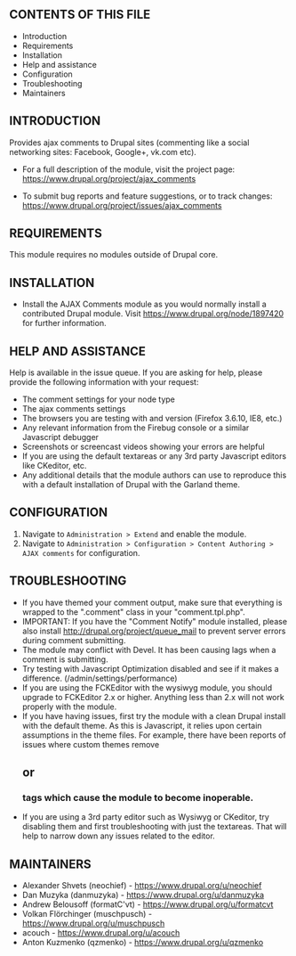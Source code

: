 CONTENTS OF THIS FILE
---------------------

 * Introduction
 * Requirements
 * Installation
 * Help and assistance
 * Configuration
 * Troubleshooting
 * Maintainers


INTRODUCTION
------------

Provides ajax comments to Drupal sites (commenting like a social networking
sites: Facebook, Google+, vk.com etc).

 * For a full description of the module, visit the project page:
   https://www.drupal.org/project/ajax_comments

 * To submit bug reports and feature suggestions, or to track changes:
   https://www.drupal.org/project/issues/ajax_comments


REQUIREMENTS
------------

This module requires no modules outside of Drupal core.


INSTALLATION
------------

 * Install the AJAX Comments module as you would normally install a contributed
   Drupal module. Visit
   https://www.drupal.org/node/1897420 for further information.


HELP AND ASSISTANCE
-------------------

Help is available in the issue queue. If you are asking for help, please
provide the following information with your request:

 * The comment settings for your node type
 * The ajax comments settings
 * The browsers you are testing with and version (Firefox 3.6.10, IE8, etc.)
 * Any relevant information from the Firebug console or a similar Javascript
   debugger
 * Screenshots or screencast videos showing your errors are helpful
 * If you are using the default textareas or any 3rd party Javascript editors
   like CKeditor, etc.
 * Any additional details that the module authors can use to reproduce this
   with a default installation of Drupal with the Garland theme.


CONFIGURATION
-------------

  1. Navigate to `Administration > Extend` and enable the module.
  2. Navigate to `Administration > Configuration > Content Authoring >
     AJAX comments` for configuration.


TROUBLESHOOTING
---------------

 * If you have themed your comment output, make sure that everything is
   wrapped to the ".comment" class in your "comment.tpl.php".
 * IMPORTANT: If you have the "Comment Notify" module installed, please also
   install http://drupal.org/project/queue_mail to prevent server errors
   during comment submitting.
 * The module may conflict with Devel. It has been causing lags when a
   comment is submitting.
 * Try testing with Javascript Optimization disabled and see if it makes a
   difference. (/admin/settings/performance)
 * If you are using the FCKEditor with the wysiwyg module, you should
   upgrade to FCKEditor 2.x or higher. Anything less than 2.x will not work
   properly with the module.
 * If you have having issues, first try the module with a clean Drupal
   install with the default theme. As this is Javascript, it relies upon
   certain assumptions in the theme files. For example, there have been
   reports of issues where custom themes remove <h2> or <h3> tags which
   cause the module to become inoperable.
 * If you are using a 3rd party editor such as Wysiwyg or CKeditor, try
   disabling them and first troubleshooting with just the textareas. That
   will help to narrow down any issues related to the editor.


MAINTAINERS
-----------

 * Alexander Shvets (neochief) - https://www.drupal.org/u/neochief
 * Dan Muzyka (danmuzyka) - https://www.drupal.org/u/danmuzyka
 * Andrew Belousoff (formatC'vt) - https://www.drupal.org/u/formatcvt
 * Volkan Flörchinger (muschpusch) - https://www.drupal.org/u/muschpusch
 * acouch - https://www.drupal.org/u/acouch
 * Anton Kuzmenko (qzmenko) - https://www.drupal.org/u/qzmenko
